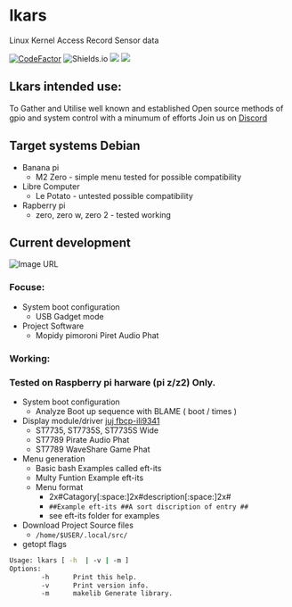 
# lkars
Linux Kernel Access Record Sensor data

[![CodeFactor](https://www.codefactor.io/repository/github/tearran/lkars/badge)](https://www.codefactor.io/repository/github/tearran/lkars)
![Shields.io](https://img.shields.io/github/issues/Tearran/lkars)
![](https://img.shields.io/github/forks/Tearran/lkars)
![](https://img.shields.io/github/license/Tearran/lkars)

## Lkars intended use:

To Gather and Utilise well known and established Open source methods of gpio and system control with a minumum of efforts
Join us on [Discord](https://discord.gg/MENHMuTmyH)   
## Target systems Debian

- Banana pi
   - M2 Zero - simple menu tested for possible compatibility
- Libre Computer
   - Le Potato - untested possible compatibility
- Rapberry pi 
   - zero, zero w, zero 2 - tested working

## Current development 
![Image URL](https://media.discordapp.net/attachments/984851337768497242/987640266825564210/lkars-config.png)
### Focuse:
- System boot configuration
   - USB Gadget mode
- Project Software
   - Mopidy pimoroni Piret Audio Phat
   
### Working:
### Tested on Raspberry pi harware (pi z/z2) Only.
- System boot configuration
   - Analyze Boot up sequence with BLAME ( boot / times )
- Display module/driver [juj fbcp-ili9341](https://github.com/juj/fbcp-ili9341)
   - ST7735, ST7735S, ST7735S Wide
   - ST7789 Pirate Audio Phat
   - ST7789 WaveShare Game Phat
- Menu generation
   - Basic bash Examples called eft-its
   - Multy Funtion Example eft-its
   - Menu format
      - 2x#Catagory[:space:]2x#description[:space:]2x# 
      - `##Example eft-its ##A sort discription of entry ##`
      - see eft-its folder for examples
- Download Project Source files
   - `/home/$USER/.local/src/` 
- getopt flags
      
```bash
Usage: lkars [ -h  | -v | -m ]
Options:
        -h      Print this help.
        -v      Print version info.
        -m      makelib Generate library.
```
